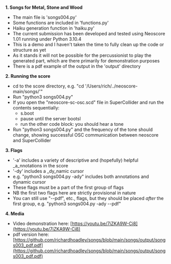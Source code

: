 __1. Songs for Metal, Stone and Wood__

- The main file is 'songs004.py'
- Some functions are included in 'functions.py'
- Haiku generation function in 'haiku.py'
- The current submission has been developed and tested using Neoscore 1.01 running under Python 3.10.4
- This is a demo and I haven't taken the time to fully clean up the code or structure as yet
- As it stands it will not be possible for the percussionist to play the generated part, which are there primarily for demonstration purposes
- There is a pdf example of the output in the 'output' directory

__2. Running the score__
- cd to the score directory, e.g. "cd '/Users/rich/../neoscore-main/songs/'"
- Run "python3 songs004.py"
- If you open the "neoscore-sc-osc.scd" file in SuperCollider and run the contents sequentially: 
	- s.boot
	- pause until the server bootsl
	- run the other code block: you should hear a tone
- Run "python3 songs004.py" and the frequency of the tone should change, showing successful OSC communication between neoscore and SuperCollider

__3. Flags__
- '-a' includes a variety of descriptive and (hopefully) helpful _a_nnotations in the score
- '-dy' includes a _dy_namic cursor
- e.g. "python3 songs004.py -ady" includes both annotations and dynamic cursor
- These flags must be a part of the first group of flags
- NB the first two flags here are strictly provisional in nature
- You can still use "--pdf", etc., flags, but they should be placed _after_ the first group, e.g. "python3 songs004.py -ady --pdf"

__4. Media__
- Video demonstration here: [https://youtu.be/7iZKA9W-Ci8](https://youtu.be/7iZKA9W-Ci8)
- pdf version here: [https://github.com/richardhoadley/songs/blob/main/songs/output/songs003_pdf.pdf](https://github.com/richardhoadley/songs/blob/main/songs/output/songs003_pdf.pdf)